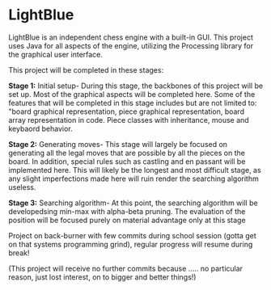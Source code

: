 # LightBlue

LightBlue is an independent chess engine with a built-in GUI. This project uses Java for all aspects of the engine, utilizing the Processing library for
the graphical user interface. 

This project will be completed in these stages:

<b>Stage 1:</b> Initial setup- During this stage, the backbones of this project will be set up. Most of the graphical aspects will be completed here. Some of the features
         that will be completed in this stage includes but are not limited to: "board graphical representation, piece graphical representation, board array representation 
         in code. Piece classes with inheritance, mouse and keybaord behavior.
         
<b>Stage 2:</b> Generating moves- This stage will largely be focused on generating all the legal moves that are possible by all the pieces on the board. In addition, special rules
         such as castling and en passant will be implemented here. This will likely be the longest and most difficult stage, as any slight imperfections made here will ruin render
         the searching algorithm useless.
        
<b>Stage 3:</b> Searching algorithm- At this point, the searching algorithm will be developedsing min-max with alpha-beta pruning. The evaluation of the position will be focused purely
         on material advantage only at this stage
         
         
Project on back-burner with few commits during school session (gotta get on that systems programming grind), regular progress will resume during break!
         

(This project will receive no further commits because ..... no particular reason, just lost interest, on to bigger and better things!)
         
